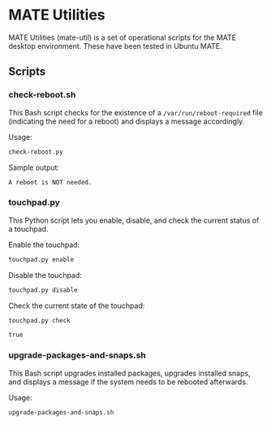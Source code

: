 # MATE Utilities

MATE Utilities (mate-util) is a set of operational scripts for the MATE desktop environment.  These have been tested in Ubuntu MATE.

## Scripts

### check-reboot.sh

This Bash script checks for the existence of a `/var/run/reboot-required` file (indicating the need for a reboot) and displays a message accordingly.

Usage:

```bash
check-reboot.py
```

Sample output:

```
A reboot is NOT needed.
```

### touchpad.py

This Python script lets you enable, disable, and check the current status of a touchpad.

Enable the touchpad:

```bash
touchpad.py enable
```

Disable the touchpad:

```bash
touchpad.py disable
```

Check the current state of the touchpad:

```bash
touchpad.py check
```

```
true
```

### upgrade-packages-and-snaps.sh

This Bash script upgrades installed packages, upgrades installed snaps, and displays a message if the system needs to be rebooted afterwards.

Usage:

```bash
upgrade-packages-and-snaps.sh
```
